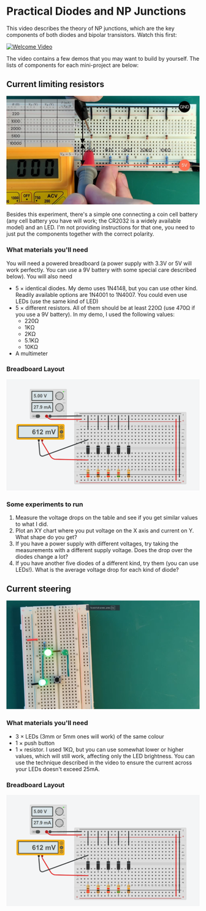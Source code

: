 # Practical Diodes and NP Junctions

This video describes the theory of NP junctions, which are the key components of both diodes and bipolar transistors.
Watch this first:

[![Welcome Video](https://img.youtube.com/vi/BSDhYTIodgU/0.jpg)](https://www.youtube.com/watch?v=BSDhYTIodgU)

The video contains a few demos that you may want to build by yourself. The lists of components for each mini-project are below:

## Current limiting resistors

![Screencap for current limiting](resistors.png)

Besides this experiment, there's a simple one connecting a coin cell battery (any cell battery you have will work; the CR2032 is a widely available model) and an LED. I'm not providing instructions for that one, you need to just put the components together with the correct polarity.

### What materials you'll need

You will need a powered breadboard (a power supply with 3.3V or 5V will work perfectly. You can use a 9V battery with some special care described below). You will also need

* 5 × identical diodes. My demo uses 1N4148, but you can use other kind. Readily available options are 1N4001 to 1N4007. You could even use LEDs (use the same kind of LED)
* 5 × different resistors. All of them should be at least 220Ω (use 470Ω if you use a 9V battery). In my demo, I used the following values:
  * 220Ω
  * 1KΩ
  * 2KΩ
  * 5.1KΩ
  * 10KΩ
* A multimeter

### Breadboard Layout

![Breadboard for current limiting](resistors-bb.png)

### Some experiments to run

1. Measure the voltage drops on the table and see if you get similar values to what I did.
2. Plot an XY chart where you put voltage on the X axis and current on Y. What shape do you get?
3. If you have a power supply with different voltages, try taking the measurements with a different supply voltage. Does the drop over the diodes change a lot?
4. If you have another five diodes of a different kind, try them (you can use LEDs!). What is the average voltage drop for each kind of diode?

## Current steering

![Screencap for current steering](current-steering.png)

### What materials you'll need

- 3 × LEDs (3mm or 5mm ones will work) of the same colour
- 1 × push button
- 1 × resistor. I used 1KΩ, but you can use somewhat lower or higher values, which will still work, affecting only the LED brightness. You can use the technique described in the video to ensure the current across your LEDs doesn't exceed 25mA.

### Breadboard Layout

![Breadboard for current steering](resistors-bb.png)

